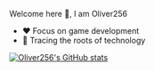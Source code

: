 Welcome here :wave:, I am Oliver256
* :heart: Focus on game development
* :blue_heart: Tracing the roots of technology


[![Oliver256's GitHub stats](https://github-readme-stats.vercel.app/api?username=O256&show_icons=true)](https://github.com/anuraghazra/github-readme-stats)
